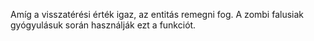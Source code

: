 Amíg a visszatérési érték igaz, az entitás remegni fog. A zombi falusiak gyógyulásuk során használják ezt a funkciót.